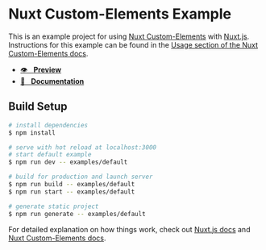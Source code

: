 # Nuxt Custom-Elements Example

This is an example project for using [Nuxt Custom-Elements](https://github.com/GrabarzUndPartner/nuxt-custom-elements) with [Nuxt.js](https://nuxtjs.org). Instructions for this example can be found in the [Usage section of the Nuxt Custom-Elements docs](https://nuxt-custom-elements.grabarzundpartner.dev/usage/).

- [👁 &nbsp;&nbsp;**Preview**](https://grabarzundpartner.github.io/nuxt-custom-elements-example/)
- [📖 &nbsp;&nbsp;**Documentation**](http://nuxt-custom-elements.grabarzundpartner.dev/)

## Build Setup

```bash
# install dependencies
$ npm install

# serve with hot reload at localhost:3000
# start default example
$ npm run dev -- examples/default

# build for production and launch server
$ npm run build -- examples/default
$ npm run start -- examples/default

# generate static project
$ npm run generate -- examples/default
```

For detailed explanation on how things work, check out [Nuxt.js docs](https://nuxtjs.org) and [Nuxt Custom-Elements docs](https://github.com/GrabarzUndPartner/nuxt-custom-elements).
